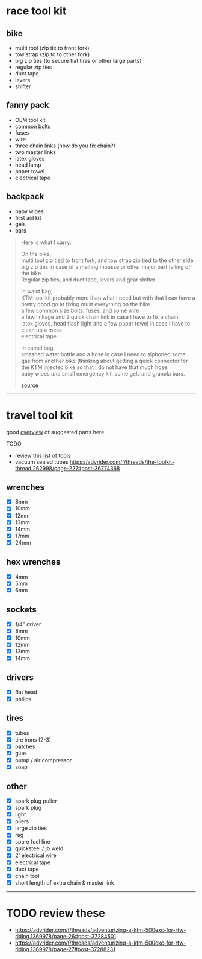 # race tool kit

## bike

- multi tool (zip tie to front fork)
- tow strap (zip to to other fork)
- big zip ties (to secure flat tires or other large parts)
- regular zip ties
- duct tape
- levers
- shifter

## fanny pack

- OEM tool kit
- common bolts
- fuses
- wire
- three chain links (how do you fix chain?)
- two master links
- latex gloves
- head lamp
- paper towel
- electrical tape

## backpack

- baby wipes
- first aid kit
- gels
- bars

> Here is what I carry:
>
> On the bike,<br />
> multi tool zip tied to front fork, and tow strap zip tied to the other side<br />
> big zip ties in case of a melting mousse or other major part falling off the bike<br />
> Regular zip ties, and duct tape, levers and gear shifter.
>
> in waist bag,<br />
> KTM tool kit probably more than what I need but with that I can have a pretty good go at fixing must everything on the bike<br />
> a few common size bolts, fuses, and some wire<br />
> a few linkage and 2 quick chain link in case I have to fix a chain.<br />
> latex gloves, head flash light and a few paper towel in case I have to clean up a mess<br />
> electrical tape
>
> In camel bag<br />
> smashed water bottle and a hose in case I need to siphoned some gas from another bike (thinking about getting a quick connector for the KTM injected bike so that I do not have that much hose.<br />
> baby wipes and small emergency kit, some gels and granola bars.<br />
>
> [source](https://advrider.com/f/threads/sonora-rally-2019.1345774/page-13#post-37267076)

---

# travel tool kit

good [overview](http://www.advrider.com/forums/showthread.php?t=262998) of suggested parts here

TODO

- review [this list][0] of tools
- vacuum sealed tubes https://advrider.com/f/threads/the-toolkit-thread.262998/page-227#post-36774368

## wrenches

- [x] 8mm
- [x] 10mm
- [x] 12mm
- [x] 13mm
- [x] 14mm
- [x] 17mm
- [x] 24mm

## hex wrenches

- [x] 4mm
- [x] 5mm
- [x] 6mm

## sockets

- [x] 1/4" driver
- [x] 8mm
- [x] 10mm
- [x] 12mm
- [x] 13mm
- [x] 14mm

## drivers

- [x] flat head
- [x] philips

## tires

- [x] tubes
- [x] tire irons (2-3)
- [x] patches
- [x] glue
- [x] pump / air compressor
- [x] soap

## other

- [x] spark plug puller
- [x] spark plug
- [x] light
- [x] pliers
- [x] large zip ties
- [x] rag
- [x] spare fuel line
- [x] quicksteel / jb weld
- [x] 2' electrical wire
- [x] electrical tape
- [x] duct tape
- [x] chain tool
- [x] short length of extra chain & master link

[0]: https://advrider.com/f/threads/the-toolkit-thread.262998/page-219#post-36251657

---

# TODO review these

- https://advrider.com/f/threads/adventurizing-a-ktm-500exc-for-rtw-riding.1369978/page-26#post-37284501
- https://advrider.com/f/threads/adventurizing-a-ktm-500exc-for-rtw-riding.1369978/page-27#post-37288231
